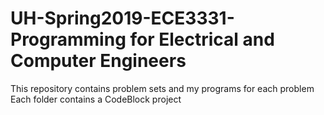 # UH-Spring2019-ECE3331-Programming for Electrical and Computer Engineers
This repository contains problem sets and my programs for each problem
Each folder contains a CodeBlock project
